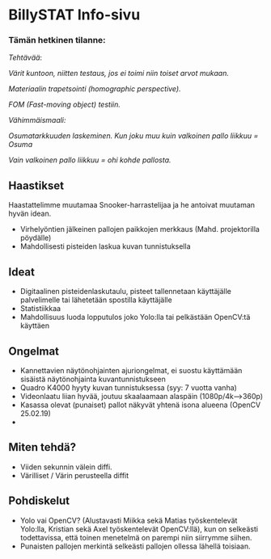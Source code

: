 # BillySTAT Info-sivu

### Tämän hetkinen tilanne:

*Tehtävää*:

*Värit kuntoon, niitten testaus, jos ei toimi niin toiset arvot mukaan.*

*Materiaalin trapetsointi (homographic perspective).*

*FOM (Fast-moving object) testiin.*


*Vähimmäismaali:*

*Osumatarkkuuden laskeminen. Kun joku muu kuin valkoinen pallo liikkuu = Osuma*

*Vain valkoinen pallo liikkuu = ohi kohde pallosta.*

## Haastikset

Haastattelimme muutamaa Snooker-harrastelijaa ja he antoivat muutaman hyvän idean.

* Virhelyöntien jälkeinen pallojen paikkojen merkkaus (Mahd. projektorilla pöydälle)
* Mahdollisesti pisteiden laskua kuvan tunnistuksella

## Ideat

* Digitaalinen pisteidenlaskutaulu, pisteet tallennetaan käyttäjälle palvelimelle tai lähetetään spostilla käyttäjälle
* Statistiikkaa 
* Mahdollisuus luoda lopputulos joko Yolo:lla tai pelkästään OpenCV:tä käyttäen




## Ongelmat

* Kannettavien näytönohjainten ajuriongelmat, ei suostu käyttämään sisäistä näytönohjainta kuvantunnistukseen
* Quadro K4000 hyyty kuvan tunnistuksessa (syy: 7 vuotta vanha)
* Videonlaatu liian hyvää, joutuu skaalaamaan alaspäin (1080p/4k-->360p)
* Kasassa olevat (punaiset) pallot näkyvät yhtenä isona alueena (OpenCV 25.02.19)
* 

## Miten tehdä?

* Viiden sekunnin välein diffi.
* Värilliset / Värin perusteella diffit



## Pohdiskelut

* Yolo vai OpenCV? (Alustavasti Miikka sekä Matias työskentelevät Yolo:lla, Kristian sekä Axel työskentelevät OpenCV:llä), kun on selkeästi todettavissa, että toinen menetelmä on parempi niin siirrymme siihen.
* Punaisten pallojen merkintä selkeästi pallojen ollessa lähellä toisiaan.



